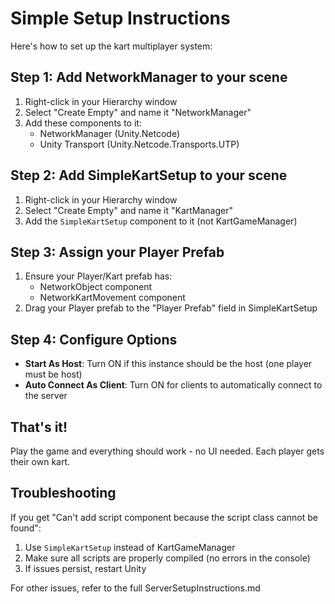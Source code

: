 # Simple Setup Instructions

Here's how to set up the kart multiplayer system:

## Step 1: Add NetworkManager to your scene

1. Right-click in your Hierarchy window
2. Select "Create Empty" and name it "NetworkManager"
3. Add these components to it:
   - NetworkManager (Unity.Netcode)
   - Unity Transport (Unity.Netcode.Transports.UTP)

## Step 2: Add SimpleKartSetup to your scene

1. Right-click in your Hierarchy window
2. Select "Create Empty" and name it "KartManager"
3. Add the `SimpleKartSetup` component to it (not KartGameManager)

## Step 3: Assign your Player Prefab

1. Ensure your Player/Kart prefab has:
   - NetworkObject component
   - NetworkKartMovement component
2. Drag your Player prefab to the "Player Prefab" field in SimpleKartSetup

## Step 4: Configure Options

- **Start As Host**: Turn ON if this instance should be the host (one player must be host)
- **Auto Connect As Client**: Turn ON for clients to automatically connect to the server

## That's it!

Play the game and everything should work - no UI needed. Each player gets their own kart.

## Troubleshooting

If you get "Can't add script component because the script class cannot be found":

1. Use `SimpleKartSetup` instead of KartGameManager
2. Make sure all scripts are properly compiled (no errors in the console)
3. If issues persist, restart Unity

For other issues, refer to the full ServerSetupInstructions.md